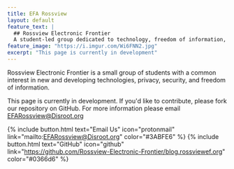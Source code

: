 ```yaml
---
title: EFA Rossview
layout: default
feature_text: |
  ## Rossview Electronic Frontier
  A student-led group dedicated to technology, freedom of information, and online rights. 
feature_image: "https://i.imgur.com/Wi6FNN2.jpg"
excerpt: "This page is currently in development"
---
```


Rossview Electronic Frontier is a small group of students with a common interest in new and developing technologies, privacy, security, and freedom of information.

This page is currently in development.
If you'd like to contribute, please fork our repository on GitHub. For more information please email EFARossview@Disroot.org

{% include button.html text="Email Us" icon="protonmail" link="mailto:EFARossview@Disroot.org" color="#3ABFE6" %}
{% include button.html text="GitHub" icon="github" link="https://github.com/Rossview-Electronic-Frontier/blog.rossviewef.org" color="#0366d6" %}


